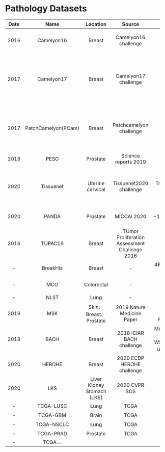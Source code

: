 # Pathology Datasets

| Date |        Name         |          Location          |                    Source                     |                            Amount                            |                          Label type                          |  Usable  | Link                                                         |
| :--: | :-----------------: | :------------------------: | :-------------------------------------------: | :----------------------------------------------------------: | :----------------------------------------------------------: | :------: | ------------------------------------------------------------ |
| 2016 |     Camelyon16      |           Breast           |             Camelyon16 challenge              |                  Train: 270<br />Test: 129                   |                  分割图和分类标签（2分类）                   |   True   | https://camelyon17.grand-challenge.org/Data/                 |
| 2017 |     Camelyon17      |           Breast           |             Camelyon17 challenge              |                  Train: 500<br />Test: 500                   | 所有图像都有分类标签，训练集中50个图像包含分割图，但ITCs并未标注详尽。(4分类) |   True   | https://camelyon17.grand-challenge.org/Data/<br />测试集标签未公开 |
| 2017 | PatchCamelyon(PCam) |           Breast           |            Patchcamelyon challenge            |                            327680                            |    并非WSI数据集。而是从Camelyon16中裁剪的Patch。(2分类)     |   True   | https://github.com/basveeling/pcam                           |
| 2019 |        PESO         |          Prostate          |             Science reports 2019              |                             102                              |                       Gleason分级(4级)                       |   True   | https://zenodo.org/record/1485967#.X8NHysszadY               |
| 2020 |      Tissuenet      |      Uterine cervical      |            Tissuenet2020 challenge            |               Train: 1015+2048<br />Test: 1527               |   2048例训练数据无任何标注。其余数据有分类标签（4分类）。    | Not Sure | https://www.drivendata.org/competitions/67/competition-cervical-biopsy/data/<br />目前只有训练集可获得，可能能用 |
| 2020 |        PANDA        |          Prostate          |                  MICCAI 2020                  |           Train: ~11000(383.61GB)<br />Test: ~800            |                       Gleason分级(5级)                       |  Flase   | https://link.zhihu.com/?target=https%3A//www.kaggle.com/c/prostate-cancer-grade-assessment <br />(比赛论文发了才能用) |
| 2016 |       TUPAC16       |           Breast           | TUmor Proliferation Assessment Challenge 2016 |                  Training:500<br />Test:321                  |                             分类                             |   True   | http://tupac.tue-image.nl/node/3                             |
|  -   |      BreakHis       |           Breast           |                       -                       |                4种分辨率下共7909张图像(Patch)                |                     2分类(每类包含子类)                      |   True   | -                                                            |
|  -   |         MCO         |         Colorectal         |                       -                       |                             1614                             |                            生存期                            |   True   | https://researchdata.edu.au/mco-study-tumour-collection/17113 需申请，北京大学有人用这个数据及集我在要联系方式，拿到还需要一段时间。（澳大利亚） |
|  -   |        NLST         |            Lung            |                       -                       |                             1177                             |                            生存期                            |  False   | 需要硬盘邮寄。（澳大利亚）                                   |
| 2019 |         MSK         |   Skin、Breast、Prostate   |          2019 Nature Medicine Paper           |      Skin: 9962 <br />Breast: 9894<br />Prostate: 24859      |                      分类标签（多分类）                      |  False   | http://thomasfuchslab.org/data/<br /> 只有130例公开的乳腺癌数据可下载。 |
| 2018 |        BACH         |           Breast           |           2018 ICIAR BACH challenge           | Microscopy patchs: 400(4分类),<br />WSI: 10 labeled, 20 unlabeled(3分类) |                            多分类                            |   True   | http://www.i3s.up.pt/digitalpathology/                       |
| 2020 |       HEROHE        |           Breast           |          2020 ECDP HEROHE challenge           |                             500                              |                            4分类                             |  False   | https://drive.google.com/drive/folders/1_eDP8N7vV8mAocLmuBplBpEe0ss_WPq7?usp=sharing<br />需要论文发表才可使用 |
| 2020 |         LKS         | Liver Kidney Stomach (LKS) |                 2020 CVPR SOS                 |                             684                              |                            5分类                             |   True   | https://github.com/cradleai/LKS-Dataset<br />图像比较奇怪，和标准的不一样。 |
|  -   |      TCGA-LUSC      |            Lung            |                     TCGA                      |                             485                              |                            生存期                            |   True   | https://portal.gdc.cancer.gov                                |
|  -   |      TCGA-GBM       |           Brain            |                     TCGA                      |                           255/510                            |                         生存期/5分类                         |   True   | https://portal.gdc.cancer.gov                                |
|  -   |     TCGA-NSCLC      |            Lung            |                     TCGA                      |                             347                              |                            3分类                             |   Ture   | https://portal.gdc.cancer.gov                                |
|  -   |      TCGA-PRAD      |          Prostate          |                     TCGA                      |                             ~500                             |                            3分类                             |   True   | https://portal.gdc.cancer.gov                                |
|  -   |      TCGA....       |                            |                                               |                                                              |                                                              |   True   | https://portal.gdc.cancer.gov                                |








